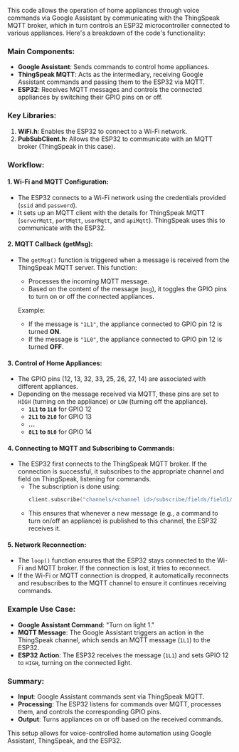 This code allows the operation of home appliances through voice commands via Google Assistant by communicating with the ThingSpeak MQTT broker, which in turn controls an ESP32 microcontroller connected to various appliances. Here's a breakdown of the code's functionality:

### Main Components:

- **Google Assistant**: Sends commands to control home appliances.
- **ThingSpeak MQTT**: Acts as the intermediary, receiving Google Assistant commands and passing them to the ESP32 via MQTT.
- **ESP32**: Receives MQTT messages and controls the connected appliances by switching their GPIO pins on or off.

### Key Libraries:
1. **WiFi.h**: Enables the ESP32 to connect to a Wi-Fi network.
2. **PubSubClient.h**: Allows the ESP32 to communicate with an MQTT broker (ThingSpeak in this case).

### Workflow:

#### 1. **Wi-Fi and MQTT Configuration:**
- The ESP32 connects to a Wi-Fi network using the credentials provided (`ssid` and `password`).
- It sets up an MQTT client with the details for ThingSpeak MQTT (`serverMqtt`, `portMqtt`, `userMqtt`, and `apiMqtt`). ThingSpeak uses this to communicate with the ESP32.

#### 2. **MQTT Callback (getMsg):**
- The `getMsg()` function is triggered when a message is received from the ThingSpeak MQTT server. This function:
  - Processes the incoming MQTT message.
  - Based on the content of the message (`msg`), it toggles the GPIO pins to turn on or off the connected appliances.
  
  Example:
  - If the message is `"1L1"`, the appliance connected to GPIO pin 12 is turned **ON**.
  - If the message is `"1L0"`, the appliance connected to GPIO pin 12 is turned **OFF**.

#### 3. **Control of Home Appliances:**
- The GPIO pins (12, 13, 32, 33, 25, 26, 27, 14) are associated with different appliances.
- Depending on the message received via MQTT, these pins are set to `HIGH` (turning on the appliance) or `LOW` (turning off the appliance).
  - **`1L1` to `1L0`** for GPIO 12
  - **`2L1` to `2L0`** for GPIO 13
  - **...**
  - **`8L1` to `8L0`** for GPIO 14

#### 4. **Connecting to MQTT and Subscribing to Commands:**
- The ESP32 first connects to the ThingSpeak MQTT broker. If the connection is successful, it subscribes to the appropriate channel and field on ThingSpeak, listening for commands.
  - The subscription is done using: 
    ```cpp
    client.subscribe("channels/<channel id>/subscribe/fields/field1/<Read API Key>");
    ```
  - This ensures that whenever a new message (e.g., a command to turn on/off an appliance) is published to this channel, the ESP32 receives it.

#### 5. **Network Reconnection:**
- The `loop()` function ensures that the ESP32 stays connected to the Wi-Fi and MQTT broker. If the connection is lost, it tries to reconnect.
- If the Wi-Fi or MQTT connection is dropped, it automatically reconnects and resubscribes to the MQTT channel to ensure it continues receiving commands.

### Example Use Case:
- **Google Assistant Command**: "Turn on light 1."
- **MQTT Message**: The Google Assistant triggers an action in the ThingSpeak channel, which sends an MQTT message (`1L1`) to the ESP32.
- **ESP32 Action**: The ESP32 receives the message (`1L1`) and sets GPIO 12 to `HIGH`, turning on the connected light.

### Summary:
- **Input**: Google Assistant commands sent via ThingSpeak MQTT.
- **Processing**: The ESP32 listens for commands over MQTT, processes them, and controls the corresponding GPIO pins.
- **Output**: Turns appliances on or off based on the received commands.

This setup allows for voice-controlled home automation using Google Assistant, ThingSpeak, and the ESP32.
